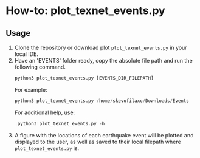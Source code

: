 # How-to: plot_texnet_events.py

## Usage 

1. Clone the repository or download plot `plot_texnet_events.py` in your local IDE.
2. Have an 'EVENTS' folder ready, copy the absolute file path and run the following command. 
    ```python
    python3 plot_texnet_events.py [EVENTS_DIR_FILEPATH]
    ```
    For example: 
    ```python
    python3 plot_texnet_events.py /home/skevofilaxc/Downloads/Events
    ```
    For additional help, use:
   ```python
    python3 plot_texnet_events.py -h
    ```
3. A figure with the locations of each earthquake event will be plotted and displayed to the user, as well as saved to
their local filepath where `plot_texnet_events.py` is.